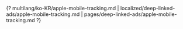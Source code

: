 {? multilang/ko-KR/apple-mobile-tracking.md | localized/deep-linked-ads/apple-mobile-tracking.md | pages/deep-linked-ads/apple-mobile-tracking.md ?}
